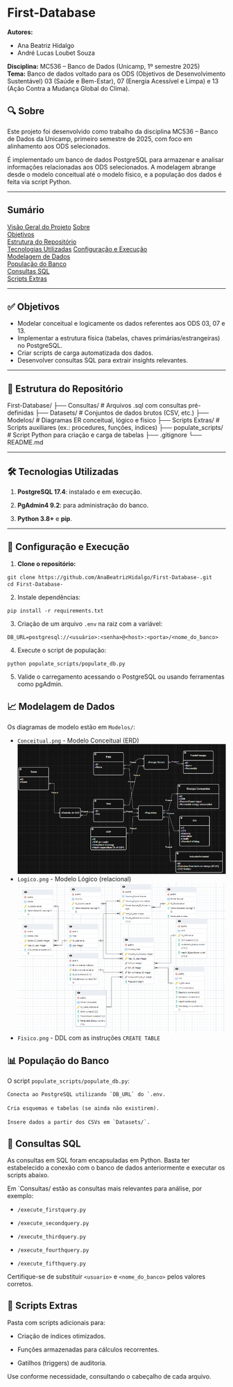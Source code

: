 # First-Database

**Autores:**  
- Ana Beatriz Hidalgo  
- André Lucas Loubet Souza

**Disciplina:** MC536 – Banco de Dados (Unicamp, 1º semestre 2025)  
**Tema:** Banco de dados voltado para os ODS (Objetivos de Desenvolvimento Sustentável)  03 (Saúde e Bem-Estar), 07 (Energia Acessível e Limpa) e 13 (Ação Contra a Mudança Global do Clima).

## 🔍 Sobre

Este projeto foi desenvolvido como trabalho da disciplina MC536 – Banco de Dados da Unicamp, primeiro semestre de 2025, com foco em alinhamento aos ODS selecionados.

É implementado um banco de dados PostgreSQL para armazenar e analisar informações relacionadas aos ODS selecionados. A modelagem abrange desde o modelo conceitual até o modelo físico, e a população dos dados é feita via script Python.

---

## Sumário

[Visão Geral do Projeto](#visão-geral-do-projeto)
[Sobre](#sobre)  
[Objetivos](#objetivos)  
[Estrutura do Repositório](#estrutura-do-repositório)  
[Tecnologias Utilizadas](#tecnologias-utilizadas)
[Configuração e Execução](#configuração-e-execução)  
[Modelagem de Dados](#modelagem-de-dados)  
[População do Banco](#população-do-banco)  
[Consultas SQL](#consultas-sql)  
[Scripts Extras](#scripts-extras)  

---

## ✅ Objetivos

- Modelar conceitual e logicamente os dados referentes aos ODS 03, 07 e 13.  
- Implementar a estrutura física (tabelas, chaves primárias/estrangeiras) no PostgreSQL.  
- Criar scripts de carga automatizada dos dados.  
- Desenvolver consultas SQL para extrair insights relevantes.

---

## 📂 Estrutura do Repositório
First-Database/
├── Consultas/ # Arquivos .sql com consultas pré-definidas
├── Datasets/ # Conjuntos de dados brutos (CSV, etc.)
├── Modelos/ # Diagramas ER conceitual, lógico e físico
├── Scripts Extras/ # Scripts auxiliares (ex.: procedures, funções, índices)
├── populate_scripts/ # Script Python para criação e carga de tabelas
├── .gitignore
└── README.md

---

## 🛠️ Tecnologias Utilizadas

1. **PostgreSQL 17.4**: instalado e em execução.

2. **PgAdmin4 9.2**: para administração do banco.

3. **Python 3.8+** e **pip**.

---

## 🚀 Configuração e Execução

1. **Clone o repositório:**
```
git clone https://github.com/AnaBeatrizHidalgo/First-Database-.git
cd First-Database-
```

2. Instale dependências:
```
pip install -r requirements.txt
```

3. Criação de um arquivo `.env` na raiz com a variável:

```
DB_URL=postgresql://<usuário>:<senha>@<host>:<porta>/<nome_do_banco>
```

4. Execute o script de população:
```
python populate_scripts/populate_db.py
```

5. Valide o carregamento acessando o PostgreSQL ou usando ferramentas como pgAdmin.

## 📈 Modelagem de Dados

Os diagramas de modelo estão em `Modelos/`:

- `Conceitual.png` - Modelo Conceitual (ERD)
![Visão do Modelo Conceitual](\Modelos\modeloConceitual.drawio.png)
- `Logico.png` - Modelo Lógico (relacional)
![Visão do Modelo Logico](\Modelos\ModeloRelacional.png)
- `Fisico.png` - DDL com as instruções `CREATE TABLE`

## 📊 População do Banco

O script `populate_scripts/populate_db.py`:

    Conecta ao PostgreSQL utilizando `DB_URL` do `.env.

    Cria esquemas e tabelas (se ainda não existirem).

    Insere dados a partir dos CSVs em `Datasets/`.

## 📄 Consultas SQL

As consultas em SQL foram encapsuladas em Python. Basta ter estabelecido a conexão com o banco de dados anteriormente e executar os scripts abaixo.

Em `Consultas/ estão as consultas mais relevantes para análise, por exemplo:

- `/execute_firstquery.py`

- `/execute_secondquery.py`

- `/execute_thirdquery.py`

- `/execute_fourthquery.py`

- `/execute_fifthquery.py`

Certifique-se de substituir `<usuario>` e `<nome_do_banco>` pelos valores corretos.

## 🔧 Scripts Extras

Pasta com scripts adicionais para:

- Criação de índices otimizados.

- Funções armazenadas para cálculos recorrentes.

- Gatilhos (triggers) de auditoria.

Use conforme necessidade, consultando o cabeçalho de cada arquivo.
